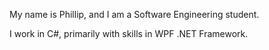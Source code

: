 My name is Phillip, and I am a Software Engineering student.

I work in C#, primarily with skills in WPF .NET Framework.
